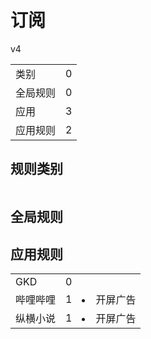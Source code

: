 # 订阅

v4

|||
| - |:-:|
|类别|0|
|全局规则|0|
|应用|3|
|应用规则|2|

## 规则类别

|||
| - |:-:|


## 全局规则



## 应用规则

||||
| - |:-:|-|
|GKD|0||
|哔哩哔哩|1|<li>开屏广告|
|纵横小说|1|<li>开屏广告|
